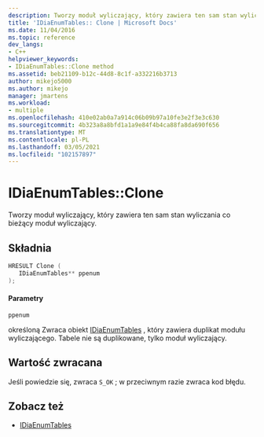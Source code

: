 ```yaml
---
description: Tworzy moduł wyliczający, który zawiera ten sam stan wyliczania co bieżące wyliczanie tabel.
title: 'IDiaEnumTables:: Clone | Microsoft Docs'
ms.date: 11/04/2016
ms.topic: reference
dev_langs:
- C++
helpviewer_keywords:
- IDiaEnumTables::Clone method
ms.assetid: beb21109-b12c-44d8-8c1f-a332216b3713
author: mikejo5000
ms.author: mikejo
manager: jmartens
ms.workload:
- multiple
ms.openlocfilehash: 410e02ab0a7a914c06b09b97a10fe3e2f3e3c630
ms.sourcegitcommit: 4b323a8a8bfd1a1a9e84f4b4ca88fa8da690f656
ms.translationtype: MT
ms.contentlocale: pl-PL
ms.lasthandoff: 03/05/2021
ms.locfileid: "102157897"
---
```

# <a name="idiaenumtablesclone"></a>IDiaEnumTables::Clone
Tworzy moduł wyliczający, który zawiera ten sam stan wyliczania co bieżący moduł wyliczający.

## <a name="syntax"></a>Składnia

```C++
HRESULT Clone ( 
   IDiaEnumTables** ppenum
);
```

#### <a name="parameters"></a>Parametry
 `ppenum`

określoną Zwraca obiekt [IDiaEnumTables](../../debugger/debug-interface-access/idiaenumtables.md) , który zawiera duplikat modułu wyliczającego. Tabele nie są duplikowane, tylko moduł wyliczający.

## <a name="return-value"></a>Wartość zwracana
 Jeśli powiedzie się, zwraca `S_OK` ; w przeciwnym razie zwraca kod błędu.

## <a name="see-also"></a>Zobacz też
- [IDiaEnumTables](../../debugger/debug-interface-access/idiaenumtables.md)
